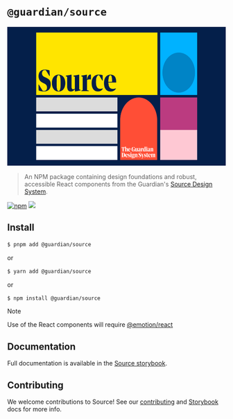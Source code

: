 # `@guardian/source`

<img src="assets/logo.png" height="320" width="620" >

> An NPM package containing design foundations and robust, accessible React components from the Guardian's
> [Source Design System](https://theguardian.design).

[![npm](https://img.shields.io/npm/v/@guardian/source)](https://www.npmjs.com/package/@guardian/source)
<a href="https://guardian.github.io/storybooks" target="_blank"><img src="https://raw.githubusercontent.com/storybooks/brand/master/badge/badge-storybook.svg"></a>

## Install

```sh
$ pnpm add @guardian/source
```

or

```sh
$ yarn add @guardian/source
```

or

```sh
$ npm install @guardian/source
```

> [!NOTE]
> Use of the React components will require [@emotion/react](https://emotion.sh/docs/introduction#react)

## Documentation

Full documentation is available in the [Source storybook](https://guardian.github.io/storybooks).

## Contributing

We welcome contributions to Source! See our [contributing](../../../docs/source/contributing.md) and [Storybook](../../../docs/source/storybook.md) docs for more info.
